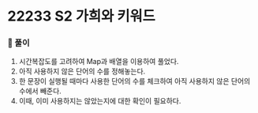 # 22233 S2 가희와 키워드

### 📂 풀이
1. 시간복잡도를 고려하여 Map과 배열을 이용하여 풀었다.
2. 아직 사용하지 않은 단어의 수를 정해놓는다.
3. 한 문장이 실행될 때마다 사용한 단어의 수를 체크하여 아직 사용하지 않은 단어의 수에서 빼준다.
4. 이때, 이미 사용하지는 않았는지에 대한 확인이 필요하다.